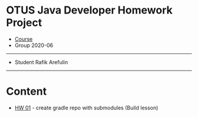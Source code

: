 ﻿# OTUS Java Developer Homework Project

* [Course](https://otus.ru/lessons/razrabotchik-java/?int_source=courses_catalog&int_term=programming)
* Group 2020-06
---
* Student Rafik Arefulin
---
# Content
* [HW 01](./hw01-gradle) - create gradle repo with submodules (Build lesson)



